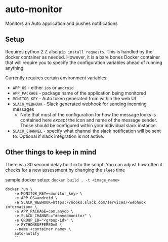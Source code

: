 # auto-monitor

Monitors an Auto application and pushes notifications

## Setup

Requires python 2.7, also `pip install requests`. This is handled by the docker container as needed. However, it is a bare bones Docker container that will require you to specify the configuration variables ahead of running anything.

Currently requires certain environment variables:

- `APP_OS` - either `ios` or `android`
- `APP_PACKAGE` - package name of the application being monitored
- `MONITOR_KEY` - Auto token generated from within the web UI
- `SLACK_WEBHOOK` - Slack generated webhook for sending incoming messages
  - Note that most of the configuration for how the message looks is contained here _except_ the icon and name of the message sender. Those should be configured within your individual slack instance.
- `SLACK_CHANNEL` - specify what channel the slack notification will be sent to. Optional if slack integration is not active.

## Other things to keep in mind

There is a 30 second delay built in to the script. You can adjust how often it checks for a new assessment by changing the `sleep` time

sample docker setup:
`docker build . -t <image_name>`

````
docker run \
    -e MONITOR_KEY=<monitor_key> \
    -e APP_OS=android \
    -e SLACK_WEBHOOK=https://hooks.slack.com/services/<webhook information> \
    -e APP_PACKAGE=com.anydo \
    -e SLACK_CHANNEL="#anydomonitor" \
    -e GROUP_ID="<group-id>" \
    -e PYTHONBUFFERED=0 \
    --name <container name> \
    auto-notify
    ```
````
